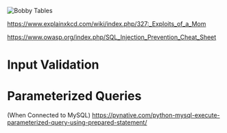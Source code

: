 ![Bobby Tables](https://imgs.xkcd.com/comics/exploits_of_a_mom.png)

https://www.explainxkcd.com/wiki/index.php/327:_Exploits_of_a_Mom


https://www.owasp.org/index.php/SQL_Injection_Prevention_Cheat_Sheet

# Input Validation

# Parameterized Queries 
(When Connected to MySQL)
https://pynative.com/python-mysql-execute-parameterized-query-using-prepared-statement/
